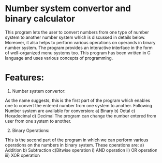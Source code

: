 # Number system convertor and binary calculator
This program lets the user to convert numbers from one type of number system to another number system which is discussed in details below. Moreover, it also helps to perform various operations on operands in binary number system. The program provides an interactive interface in the form of well-organized menu systems too. This program has been written in C language and uses various concepts of programming.
 
# Features: 

1)	Number system convertor:

As the name suggests, this is the first part of the program which enables one to convert the entered number from one system to another.
Following Number system are available for conversion:
a)	Binary
b)	Octal
c)	Hexadecimal
d)	Decimal
The program can change the number entered from user from one system to another.

2)	Binary Operations:

This is the second part of the program in which we can perform various operations on the numbers in binary system. 
             These operations are: 
             a) Addition
             b) Subtraction
             c)Bitwise operation 
                  i) AND operation
                  ii) OR operation
                  iii) XOR operation
 
 


